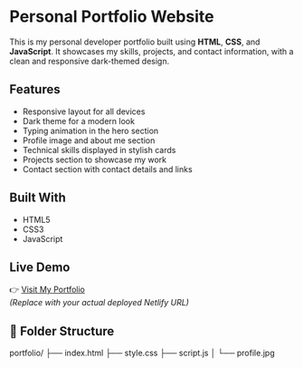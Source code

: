 # Personal Portfolio Website

This is my personal developer portfolio built using **HTML**, **CSS**, and **JavaScript**. It showcases my skills, projects, and contact information, with a clean and responsive dark-themed design.

##  Features

-  Responsive layout for all devices  
-  Dark theme for a modern look  
-  Typing animation in the hero section  
-  Profile image and about me section  
-  Technical skills displayed in stylish cards  
-  Projects section to showcase my work  
-  Contact section with contact details and links  

##  Built With

- HTML5  
- CSS3  
- JavaScript

##  Live Demo

👉 [Visit My Portfolio]()  
*(Replace with your actual deployed Netlify URL)*

## 📁 Folder Structure

portfolio/
├── index.html
├── style.css
├── script.js
│ └── profile.jpg
